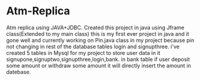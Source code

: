# Atm-Replica 
Atm replica using JAVA+JDBC. Created this project in java using Jframe class(Extended to my main class)
this is my first ever project in java and it gone well and currently working on Pin.java class in my project because pin not changing in rest of the database tables login and signupthree.
i've created 5 tables in Mysql for my project to store user data in it signupone,signuptwo,signupthree,login,bank.
in bank table if user deposit some amount or withdraw some amount it will directly insert the amount in datebase.
